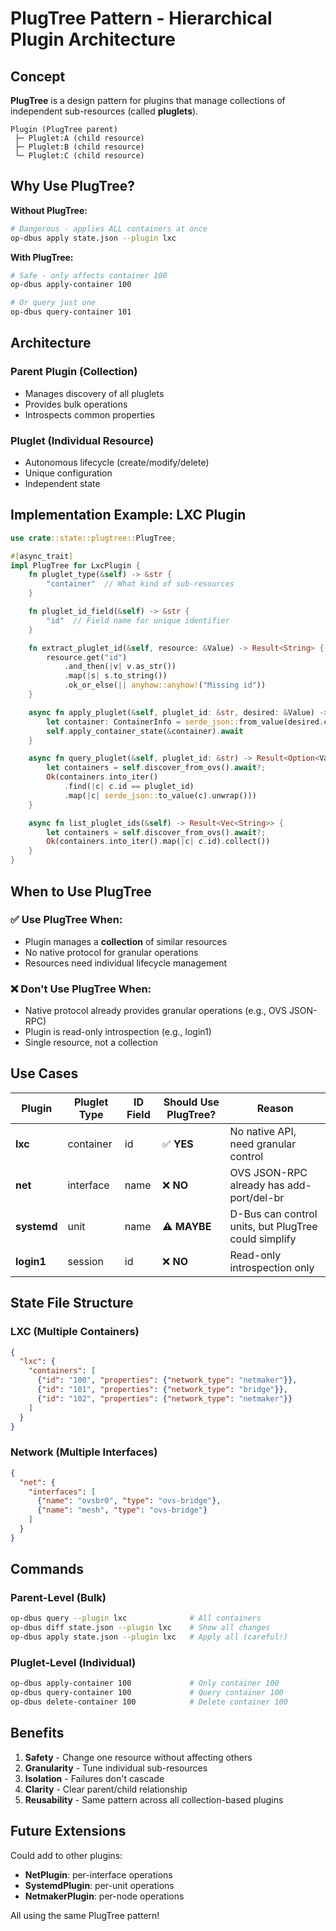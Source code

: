 # PlugTree Pattern - Hierarchical Plugin Architecture

## Concept

**PlugTree** is a design pattern for plugins that manage collections of independent sub-resources (called **pluglets**).

```
Plugin (PlugTree parent)
 ├─ Pluglet:A (child resource)
 ├─ Pluglet:B (child resource)
 └─ Pluglet:C (child resource)
```

## Why Use PlugTree?

**Without PlugTree:**
```bash
# Dangerous - applies ALL containers at once
op-dbus apply state.json --plugin lxc
```

**With PlugTree:**
```bash
# Safe - only affects container 100
op-dbus apply-container 100

# Or query just one
op-dbus query-container 101
```

## Architecture

### Parent Plugin (Collection)
- Manages discovery of all pluglets
- Provides bulk operations
- Introspects common properties

### Pluglet (Individual Resource)
- Autonomous lifecycle (create/modify/delete)
- Unique configuration
- Independent state

## Implementation Example: LXC Plugin

```rust
use crate::state::plugtree::PlugTree;

#[async_trait]
impl PlugTree for LxcPlugin {
    fn pluglet_type(&self) -> &str {
        "container"  // What kind of sub-resources
    }

    fn pluglet_id_field(&self) -> &str {
        "id"  // Field name for unique identifier
    }

    fn extract_pluglet_id(&self, resource: &Value) -> Result<String> {
        resource.get("id")
            .and_then(|v| v.as_str())
            .map(|s| s.to_string())
            .ok_or_else(|| anyhow::anyhow!("Missing id"))
    }

    async fn apply_pluglet(&self, pluglet_id: &str, desired: &Value) -> Result<ApplyResult> {
        let container: ContainerInfo = serde_json::from_value(desired.clone())?;
        self.apply_container_state(&container).await
    }

    async fn query_pluglet(&self, pluglet_id: &str) -> Result<Option<Value>> {
        let containers = self.discover_from_ovs().await?;
        Ok(containers.into_iter()
            .find(|c| c.id == pluglet_id)
            .map(|c| serde_json::to_value(c).unwrap()))
    }

    async fn list_pluglet_ids(&self) -> Result<Vec<String>> {
        let containers = self.discover_from_ovs().await?;
        Ok(containers.into_iter().map(|c| c.id).collect())
    }
}
```

## When to Use PlugTree

### ✅ Use PlugTree When:
- Plugin manages a **collection** of similar resources
- No native protocol for granular operations
- Resources need individual lifecycle management

### ❌ Don't Use PlugTree When:
- Native protocol already provides granular operations (e.g., OVS JSON-RPC)
- Plugin is read-only introspection (e.g., login1)
- Single resource, not a collection

## Use Cases

| Plugin | Pluglet Type | ID Field | Should Use PlugTree? | Reason |
|--------|-------------|----------|---------------------|---------|
| **lxc** | container | id | ✅ **YES** | No native API, need granular control |
| **net** | interface | name | ❌ **NO** | OVS JSON-RPC already has add-port/del-br |
| **systemd** | unit | name | ⚠️ **MAYBE** | D-Bus can control units, but PlugTree could simplify |
| **login1** | session | id | ❌ **NO** | Read-only introspection only |

## State File Structure

### LXC (Multiple Containers)
```json
{
  "lxc": {
    "containers": [
      {"id": "100", "properties": {"network_type": "netmaker"}},
      {"id": "101", "properties": {"network_type": "bridge"}},
      {"id": "102", "properties": {"network_type": "netmaker"}}
    ]
  }
}
```

### Network (Multiple Interfaces)
```json
{
  "net": {
    "interfaces": [
      {"name": "ovsbr0", "type": "ovs-bridge"},
      {"name": "mesh", "type": "ovs-bridge"}
    ]
  }
}
```

## Commands

### Parent-Level (Bulk)
```bash
op-dbus query --plugin lxc              # All containers
op-dbus diff state.json --plugin lxc    # Show all changes
op-dbus apply state.json --plugin lxc   # Apply all (careful!)
```

### Pluglet-Level (Individual)
```bash
op-dbus apply-container 100             # Only container 100
op-dbus query-container 100             # Query container 100
op-dbus delete-container 100            # Delete container 100
```

## Benefits

1. **Safety** - Change one resource without affecting others
2. **Granularity** - Tune individual sub-resources
3. **Isolation** - Failures don't cascade
4. **Clarity** - Clear parent/child relationship
5. **Reusability** - Same pattern across all collection-based plugins

## Future Extensions

Could add to other plugins:

- **NetPlugin**: per-interface operations
- **SystemdPlugin**: per-unit operations  
- **NetmakerPlugin**: per-node operations

All using the same PlugTree pattern!

